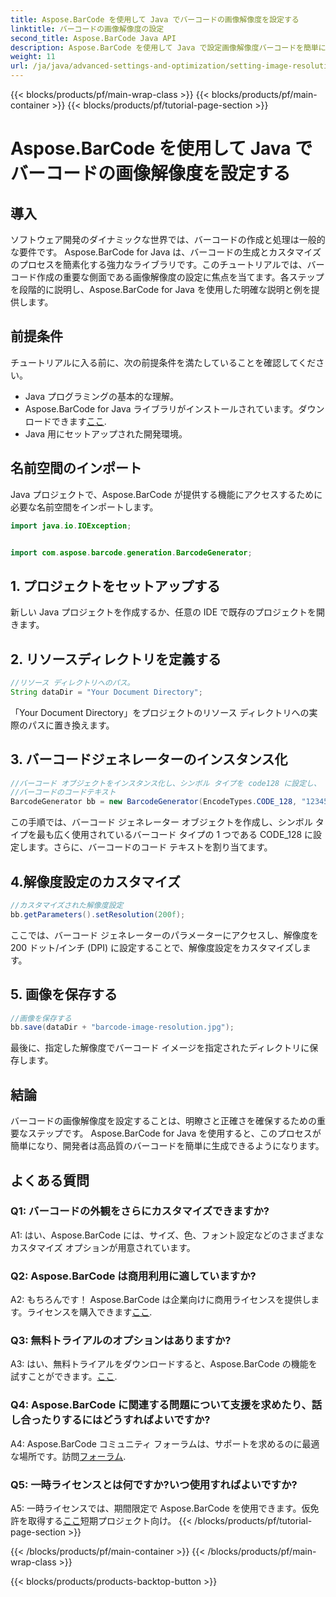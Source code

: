 ```yaml
---
title: Aspose.BarCode を使用して Java でバーコードの画像解像度を設定する
linktitle: バーコードの画像解像度の設定
second_title: Aspose.BarCode Java API
description: Aspose.BarCode を使用して Java で設定画像解像度バーコードを簡単に生成します。明瞭さと正確さのために設定をカスタマイズします。
weight: 11
url: /ja/java/advanced-settings-and-optimization/setting-image-resolution-barcode/
---
```


{{< blocks/products/pf/main-wrap-class >}}
{{< blocks/products/pf/main-container >}}
{{< blocks/products/pf/tutorial-page-section >}}

# Aspose.BarCode を使用して Java でバーコードの画像解像度を設定する

## 導入

ソフトウェア開発のダイナミックな世界では、バーコードの作成と処理は一般的な要件です。 Aspose.BarCode for Java は、バーコードの生成とカスタマイズのプロセスを簡素化する強力なライブラリです。このチュートリアルでは、バーコード作成の重要な側面である画像解像度の設定に焦点を当てます。各ステップを段階的に説明し、Aspose.BarCode for Java を使用した明確な説明と例を提供します。

## 前提条件

チュートリアルに入る前に、次の前提条件を満たしていることを確認してください。

- Java プログラミングの基本的な理解。
-  Aspose.BarCode for Java ライブラリがインストールされています。ダウンロードできます[ここ](https://releases.aspose.com/barcode/java/).
- Java 用にセットアップされた開発環境。

## 名前空間のインポート

Java プロジェクトで、Aspose.BarCode が提供する機能にアクセスするために必要な名前空間をインポートします。

```java
import java.io.IOException;


import com.aspose.barcode.generation.BarcodeGenerator;
```

## 1. プロジェクトをセットアップする

新しい Java プロジェクトを作成するか、任意の IDE で既存のプロジェクトを開きます。

## 2. リソースディレクトリを定義する

```java
//リソース ディレクトリへのパス。
String dataDir = "Your Document Directory";
```

「Your Document Directory」をプロジェクトのリソース ディレクトリへの実際のパスに置き換えます。

## 3. バーコードジェネレーターのインスタンス化

```java
//バーコード オブジェクトをインスタンス化し、シンボル タイプを code128 に設定し、
//バーコードのコードテキスト
BarcodeGenerator bb = new BarcodeGenerator(EncodeTypes.CODE_128, "1234567");
```

この手順では、バーコード ジェネレーター オブジェクトを作成し、シンボル タイプを最も広く使用されているバーコード タイプの 1 つである CODE_128 に設定します。さらに、バーコードのコード テキストを割り当てます。

## 4.解像度設定のカスタマイズ

```java
//カスタマイズされた解像度設定
bb.getParameters().setResolution(200f);
```

ここでは、バーコード ジェネレーターのパラメーターにアクセスし、解像度を 200 ドット/インチ (DPI) に設定することで、解像度設定をカスタマイズします。

## 5. 画像を保存する

```java
//画像を保存する
bb.save(dataDir + "barcode-image-resolution.jpg");
```

最後に、指定した解像度でバーコード イメージを指定されたディレクトリに保存します。

## 結論

バーコードの画像解像度を設定することは、明瞭さと正確さを確保するための重要なステップです。 Aspose.BarCode for Java を使用すると、このプロセスが簡単になり、開発者は高品質のバーコードを簡単に生成できるようになります。

## よくある質問

### Q1: バーコードの外観をさらにカスタマイズできますか?

A1: はい、Aspose.BarCode には、サイズ、色、フォント設定などのさまざまなカスタマイズ オプションが用意されています。

### Q2: Aspose.BarCode は商用利用に適していますか?

 A2: もちろんです！ Aspose.BarCode は企業向けに商用ライセンスを提供します。ライセンスを購入できます[ここ](https://purchase.aspose.com/buy).

### Q3: 無料トライアルのオプションはありますか?

 A3: はい、無料トライアルをダウンロードすると、Aspose.BarCode の機能を試すことができます。[ここ](https://releases.aspose.com/).

### Q4: Aspose.BarCode に関連する問題について支援を求めたり、話し合ったりするにはどうすればよいですか?

 A4: Aspose.BarCode コミュニティ フォーラムは、サポートを求めるのに最適な場所です。訪問[フォーラム](https://forum.aspose.com/c/barcode/13).

### Q5: 一時ライセンスとは何ですか?いつ使用すればよいですか?

 A5: 一時ライセンスでは、期間限定で Aspose.BarCode を使用できます。仮免許を取得する[ここ](https://purchase.aspose.com/temporary-license/)短期プロジェクト向け。
{{< /blocks/products/pf/tutorial-page-section >}}

{{< /blocks/products/pf/main-container >}}
{{< /blocks/products/pf/main-wrap-class >}}

{{< blocks/products/products-backtop-button >}}

